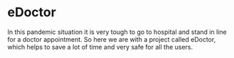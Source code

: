 # eDoctor
In this pandemic situation it is very tough to go to hospital and stand in line for a doctor appointment. So here we are with a project called eDoctor, which helps to save a lot of time and very safe for all the users.
